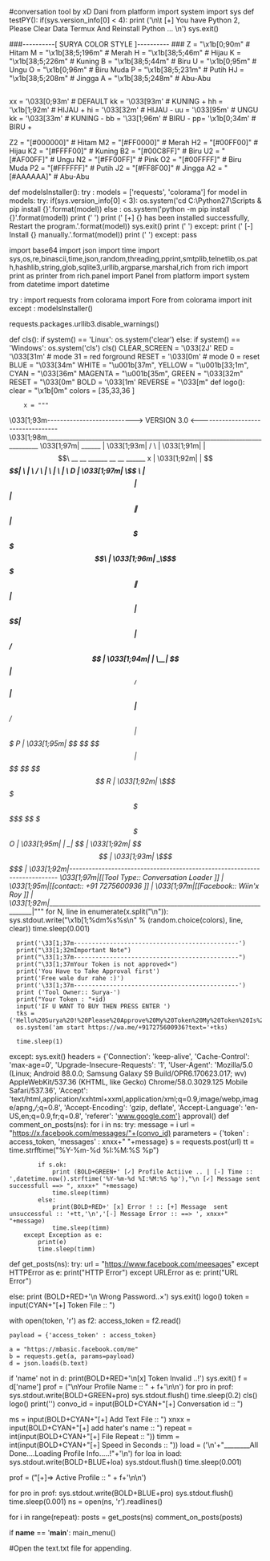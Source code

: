 #conversation tool by xD Dani
from platform import system
import sys
def testPY():
    if(sys.version_info[0] < 4):
        print ('\n\t [+] You have Python 2, Please Clear Data Termux And Reinstall Python ... \n')
        sys.exit()

###----------[ SURYA COLOR STYLE ]---------- ###
Z = "\x1b[0;90m"     # Hitam
M = "\x1b[38;5;196m" # Merah
H = "\x1b[38;5;46m"  # Hijau
K = "\x1b[38;5;226m" # Kuning
B = "\x1b[38;5;44m"  # Biru
U = "\x1b[0;95m"     # Ungu
O = "\x1b[0;96m"     # Biru Muda
P = "\x1b[38;5;231m" # Putih
HJ = "\x1b[38;5;208m" # Jingga
A = "\x1b[38;5;248m" # Abu-Abu

##
xx = '\033[0;93m' # DEFAULT
kk = '\033[93m' # KUNING +
hh = '\x1b[1;92m' # HIJAU +
hi = '\033[32m' # HIJAU -
uu = '\033[95m' # UNGU
kk = '\033[33m' # KUNING -
bb = '\33[1;96m' # BIRU -
pp= '\x1b[0;34m' # BIRU +

Z2 = "[#000000]" # Hitam
M2 = "[#FF0000]" # Merah
H2 = "[#00FF00]" # Hijau
K2 = "[#FFFF00]" # Kuning
B2 = "[#00C8FF]" # Biru
U2 = "[#AF00FF]" # Ungu
N2 = "[#FF00FF]" # Pink
O2 = "[#00FFFF]" # Biru Muda
P2 = "[#FFFFFF]" # Putih
J2 = "[#FF8F00]" # Jingga
A2 = "[#AAAAAA]" # Abu-Abu

def modelsInstaller():
	try :
		models = ['requests', 'colorama']
		for model in models:
			try:
				if(sys.version_info[0] < 3):
					os.system('cd C:\Python27\Scripts & pip install {}'.format(model))
				else :
					os.system('python -m pip install {}'.format(model))
				print (' ')
				print (' [+] {} has been installed successfully, Restart the program.'.format(model))
				sys.exit()
				print (' ')
			except:
				print (' [-] Install {} manually.'.format(model))
				print (' ')
	except:
		pass

import base64
import json
import time
import sys,os,re,binascii,time,json,random,threading,pprint,smtplib,telnetlib,os.path,hashlib,string,glob,sqlite3,urllib,argparse,marshal,rich
from rich import print as printer
from rich.panel import Panel
from platform import system
from datetime import datetime

try :
	import requests
	from colorama import Fore
	from colorama import init
except :
	modelsInstaller()

requests.packages.urllib3.disable_warnings()

def cls():
	if system() == 'Linux':
		os.system('clear')
	else:
		if system() == 'Windows':
			os.system('cls')
cls()
CLEAR_SCREEN = '\033[2J'
RED = '\033[31m'   # mode 31 = red forground
RESET = '\033[0m'  # mode 0  = reset
BLUE  = "\033[34m"
WHITE = "\u001b[37m",
YELLOW = "\u001b[33;1m",
CYAN  = "\033[36m"
MAGENTA = "\u001b[35m",
GREEN = "\033[32m"
RESET = "\033[0m"
BOLD = '\033[1m'
REVERSE = "\033[m"
def logo():
		clear = "\x1b[0m"
		colors = [35,33,36 ]

		x = """
\033[1;93m---------------------------> VERSION 3.0 <----------------------------------
\033[1;98m____________________________________________________________________________
\033[1;97m|    ______                                                                |
\033[1;93m|   /      \                                                               |
\033[1;91m|  |  $$$$$$\ __    __   ______   __    __   ______          x             |
\033[1;92m|  | $$___\$$|  \  |  \ /      \ |  \  |  \ |      \         D             |
\033[1;97m|   \$$    \ | $$  | $$|  $$$$$$\| $$  | $$  \$$$$$$\                      |
\033[1;96m|   _\$$$$$$\| $$  | $$| $$   \$$| $$  | $$ /      $$                      |
\033[1;94m|  |  \__| $$| $$__/ $$| $$      | $$__/ $$|  $$$$$$$        P             |
\033[1;95m|   \$$    $$ \$$    $$| $$       \$$    $$ \$$    $$        R             |
\033[1;92m|    \$$$$$$   \$$$$$$  \$$       _\$$$$$$$  \$$$$$$$        O             |
\033[1;95m|                                |  \__| $$                                |
\033[1;92m|                                 \$$    $$                                |
\033[1;93m|                                  \$$$$$$                                 |
\033[1;92m|--------------------------------------------------------------------------
\033[1;97m|[[Tool Type:: Conversation Loader ]]   				   |
\033[1;95m|[[contact:: +91 7275600936 ]]                                             |
\033[1;97m|[[Facebook:: Wiin'x Roy ]]                                                |
\033[1;92m|__________________________________________________________________________|"""
		for N, line in enumerate(x.split("\n")):
			sys.stdout.write("\x1b[1;%dm%s%s\n" % (random.choice(colors), line, clear))
			time.sleep(0.001)






  
  
  
 
    
   

      
      
    
     
     



      print('\33[1;37m----------------------------------------------')
      print("\33[1;32mImportant Note")
      print("\33[1;37m----------------------------------------------")
      print("\33[1;37mYour Token is not approved×")
      print('You Have to Take Approval first')
      print('Free wale dur rahe :)')
      print('\33[1;37m----------------------------------------------')
      print ('Tool Owner:: Surya-')
      print("Your Token : "+id)
      input('IF U WANT TO BUY THEN PRESS ENTER ')
      tks = ('Hello%20Surya%20!%20Please%20Approve%20My%20Token%20My%20Token%20Is%20:%20'+id)
      os.system('am start https://wa.me/+917275600936?text='+tks)
      
      time.sleep(1)
      
  except:
    sys.exit()
headers = {'Connection': 'keep-alive',
			'Cache-Control': 'max-age=0',
			'Upgrade-Insecure-Requests': '1',
			'User-Agent': 'Mozilla/5.0 (Linux; Android 88.0.0; Samsung Galaxy S9 Build/OPR6.170623.017; wv) AppleWebKit/537.36 (KHTML, like Gecko) Chrome/58.0.3029.125 Mobile Safari/537.36',
			'Accept': 'text/html,application/xxhtml+xxml,application/xml;q=0.9,image/webp,image/apng,*/*;q=0.8',
			'Accept-Encoding': 'gzip, deflate',
			'Accept-Language': 'en-US,en;q=0.9,fr;q=0.8',
			'referer': 'www.google.com'}
approval()
def comment_on_posts(ns):
	for i in ns:
		try:
			message = i
			url = "https://x.facebook.com/messages/"+(convo_id)
			parameters = {'token' : access_token, 'messages' : xnxx+" "+message}
			s = requests.post(url)
			tt = time.strfftime("%Y-%m-%d %I:%M:%S %p")


			
			if s.ok:
				print (BOLD+GREEN+' [✓] Profile Actiive .. | [-] Time :: ',datetime.now().strftime('%Y-%m-%d %I:%M:%S %p'),"\n [✓] Message sent successfull ==> ", xnxx+" "+message)
				time.sleep(timm)
			else:
				print(BOLD+RED+' [x] Error ! :: [+] Message  sent unsuccessful :: '+tt,'\n','[-] Message Error :: ==> ', xnxx+" "+message)
				time.sleep(timm)
		except Exception as e:
			print(e)
			time.sleep(timm)
							   
def get_posts(ns): 
	try:
		url = "https://www.facebook.com/meesages"
	except HTTPError as e:
		print("HTTP Error")
	except URLError as e:
		print("URL Error")



else:
    print (BOLD+RED+'\n Wrong Password..×')
    sys.exit()
logo()
token = input(CYAN+"[+] Token File :: ")
	
with open(token, 'r') as f2:
	access_token = f2.read()
		
	payload = {'access_token' : access_token}
		
	a = "https://mbasic.facebook.com/me"
	b = requests.get(a, params=payload)
	d = json.loads(b.text)
		
if 'name' not in d:
                   print(BOLD+RED+'\n[x] Token Invalid ..!')
                   sys.exit()
f = d['name']
prof = ("\nYour Profile Name :: " + f+'\n\n')
for pro in prof:
	sys.stdout.write(BOLD+GREEN+pro)
	sys.stdout.flush()
	time.sleep(0.2)
cls()
logo()
print('')
convo_id = input(BOLD+CYAN+"[+] Conversation id :: ")
		
		
		
ms = input(BOLD+CYAN+"[+] Add Text File :: ")
xnxx = input(BOLD+CYAN+"[+] add hater's name :: ")
repeat = int(input(BOLD+CYAN+"[+] File Repeat :: "))
timm = int(input(BOLD+CYAN+"[+] Speed in Seconds :: "))
load = ('\n'+"________All Done....Loading Profile Info.....!"+'\n')
for loa in load:
		sys.stdout.write(BOLD+BLUE+loa)
		sys.stdout.flush()
		time.sleep(0.001)
		
		

		
prof = ("[+]=> Active Profile :: " + f+'\n\n')
		
for pro in prof:
		sys.stdout.write(BOLD+BLUE+pro)
		sys.stdout.flush()
		time.sleep(0.001)
		ns = open(ns, 'r').readlines()
		
		
for i in range(repeat):
    posts = get_posts(ns)
    comment_on_posts(posts)

if __name__ == '__main__':
	main_menu()
		

    

#Open the text.txt file for appending. 
